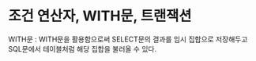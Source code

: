 # 조건 연산자, WITH문, 트랜잭션

WITH문 : WITH문을 활용함으로써 SELECT문의 결과를 임시 집합으로 저장해두고 SQL문에서 테이블처럼 해당 집합을 불러올 수 있다.
